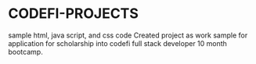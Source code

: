 # CODEFI-PROJECTS
sample html, java script, and css code
Created project as work sample for application for scholarship into codefi full stack developer 10 month bootcamp. 
